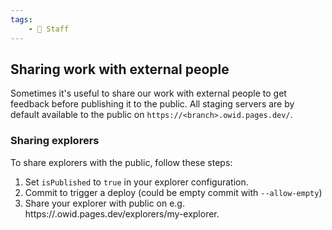 ```yaml
---
tags:
    - 👷 Staff
---
```

## Sharing work with external people

Sometimes it's useful to share our work with external people to get feedback before publishing it to the public. All staging servers are by default available to the public on `https://<branch>.owid.pages.dev/`.

<!-- Staging servers can be made available to public by creating a branch with `-public` suffix. This will make the staging site available at **https://staging-site-my-branch.tail6e23.ts.net**.

If you work on `my-branch` and create a `my-branch-public` branch, you'll have to sync your charts there with
```bash
etl chart-sync my-branch my-branch-public
```
If your charts don't appear on `https://staging-site-my-branch-public.tail6e23.ts.net/grapher/xyz`, try triggering manual deploy. -->


### Sharing explorers

To share explorers with the public, follow these steps:

1. Set `isPublished` to `true` in your explorer configuration.
2. Commit to trigger a deploy (could be empty commit with `--allow-empty`)
3. Share your explorer with public on e.g. https://<branch>.owid.pages.dev/explorers/my-explorer.


<!-- OLD INSTRUCTIONS
1. Create a branch with `-public` suffix (thus creating staging server).
2. Set `isPublished` to `true` in your explorer configuration.
3. Trigger manual deploy from Admin (this is only needed to do once) or commit to trigger it automatically.
4. Share your explorer with public on e.g. https://staging-site-my-branch.tail6e23.ts.net/explorers/my-explorer. -->
